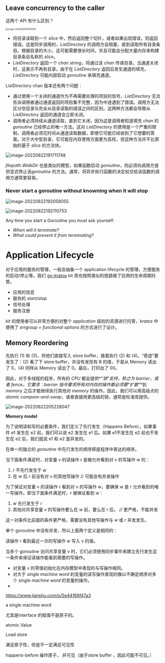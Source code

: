 ## **Leave concurrency to the caller**

这两个 API 有什么区别？

<img src="/Users/kestrel/developer/nrookie.github.io/collections/go/xunlianying/goroutine/image-20220822191355107.png" alt="image-20220822191355107" style="zoom:50%;" />

- 将目录读取到一个 *slice* 中，然后返回整个切片，或者如果出现错误，则返回错误。这是同步调用的，*ListDirectory* 的调用方会阻塞，直到读取所有目录条目。根据目录的大小，这可能需要很长时间，并且可能会分配大量内存来构建目录条目名称的 *slice*。
- *ListDirectory* 返回一个 *chan string*，将通过该 *chan* 传递目录。当通道关闭时，这表示不再有目录。由于在 *ListDirectory* 返回后发生通道的填充，*ListDirectory* 可能内部启动 *goroutine* 来填充通道。





ListDirectory chan 版本还有两个问题：

- 通过使用一个关闭的通道作为不再需要处理的项目的信号，*ListDirectory* 无法告诉调用者通过通道返回的项目集不完整，因为中途遇到了错误。调用方无法区分空目录与完全从目录读取的错误之间的区别。这两种方法都会导致从 *ListDirectory* 返回的通道会立即关闭。
- 调用者必须持续从通道读取，直到它关闭，因为这是调用者知道填充 *chan* 的 *goroutine* 已经停止的唯一方法。这对 *ListDirectory* 的使用是一个严重的限制，调用者必须花时间从通道读取数据，即使它可能已经收到了它想要的答案。对于大中型目录，它可能在内存使用方面更为高校，但这种方法并不比原始的基于 *slice* 的方法快。





![image-20220822191711748](/Users/kestrel/developer/nrookie.github.io/collections/go/xunlianying/goroutine/image-20220822191711748.png)

*filepath.WalkDir* 也是类似的模型，如果函数启动 *goroutine*，则必须向调用方提供显式停止该*goroutine* 的方法。通常，将异步执行函数的决定权交给该函数的调用方通常更容易。



### **Never start a goroutine without knowning when it will stop**



![image-20220822192058055](/Users/kestrel/developer/nrookie.github.io/collections/go/xunlianying/goroutine/image-20220822192058055.png)





![image-20220822192110753](/Users/kestrel/developer/nrookie.github.io/collections/go/xunlianying/goroutine/image-20220822192110753.png)



Any time you start a Goroutine you must ask yourself:

- *When will it terminate?*
- *What could prevent it from terminating?*







# **Application Lifecycle**





对于应用的服务的管理，一般会抽象一个 application lifecycle 的管理，方便服务的启动/停止等。我们 [go-kratos](https://github.com/go-kratos/kratos) kit 库也按照类似的思路做了应用的生命周期托管。

- 应用的信息
- 服务的 *start/stop*
- 信号处理
- 服务注册



*kit* 的使用者可以非常方便的对整个 *application* 级别的资源进行托管，*kratos* 中使用了 *errgroup + functional options* 的方式进行了设计。





## **Memory Reordering**



先执行 (1) 和 (3)，将他们直接写入 store buffer，接着执行 (2) 和 (4)。“奇迹”要发生了：(2) 看了下 store buffer，并没有发现有 B 的值，于是从 Memory 读出了 0，(4) 同样从 Memory 读出了 0。最后，打印出了 00。

因此，对于多线程的程序，所有的 *CPU* 都会提供*“*锁*”*支持，称之为 *barrier*，或者 *fence*。它要求：*barrier* 指令要求所有对内存的操作都必须要*“*扩散*”*到 *memory* 之后才能继续执行其他对 *memory* 的操作。因此，我们可以用高级点的 *atomic compare-and-swap*，或者直接用更高级的锁，通常是标准库提供。



![image-20220822205228047](/Users/kestrel/developer/nrookie.github.io/collections/go/xunlianying/goroutine/image-20220822205228047.png)



**Memory model**



为了说明读和写的必要条件，我们定义了先行发生（Happens Before）。如果事件 e1 发生在 e2 前，我们可以说 e2 发生在 e1 后。如果 e1不发生在 e2 前也不发生在 e2 后，我们就说 e1 和 e2 是并发的。

在单一的独立的 *goroutine* 中先行发生的顺序即是程序中表达的顺序。

当下面条件满足时，对变量 v 的读操作 r 是被允许看到对 v 的写操作 w 的：

1. *r* 不先行发生于 *w*
2. 在 *w* 后 *r* 前没有对 *v* 的其他写操作 //  可能会有并发操作

为了保证对变量 v 的读操作 r 看到对 v 的写操作 w，要确保 w 是 r 允许看到的唯一写操作。即当下面条件满足时，r 被保证看到 w：

1. *w* 先行发生于 *r* 
2. 其他对共享变量 *v* 的写操作要么在 *w* 前，要么在 *r* 后。 // 更严格，不能并发



这一对条件比前面的条件更严格，需要没有其他写操作与 *w* 或 *r* 并发发生。







单个 goroutine 中没有并发，所以上面两个定义是相同的：

读操作 r 看到最近一次的写操作 w 写入 v 的值。

当多个 goroutine 访问共享变量 v 时，它们必须使用同步事件来建立先行发生这一条件来保证读操作能看到需要的写操作。 

- 对变量 *v* 的零值初始化在内存模型中表现的与写操作相同。
- 对大于 *single machine word* 的变量的读写操作表现的像以不确定顺序对多个 *single machine word* 的变量的操作。
- 

https://www.jianshu.com/p/5e44168f47a3





a single machine word



尤其是interface 的赋值不是原子的。



atomic.Value

Load store

满足原子性，但是不一定满足可见性



happens-before 操作原子， 并可见（由于store buffer ，因此可能不可见。）






